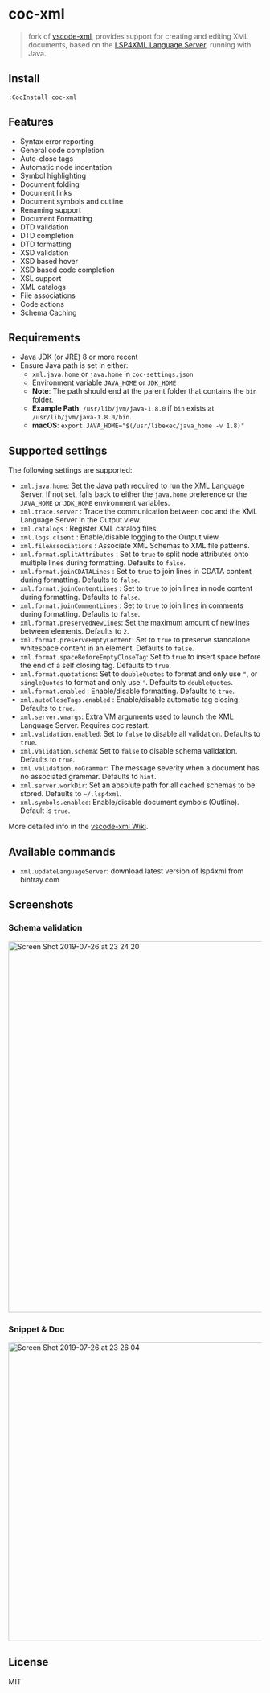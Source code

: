 # coc-xml

> fork of [vscode-xml](https://github.com/redhat-developer/vscode-xml), provides support for creating and editing XML documents, based on the [LSP4XML Language Server](https://github.com/angelozerr/lsp4xml), running with Java.

## Install

`:CocInstall coc-xml`

## Features

- Syntax error reporting
- General code completion
- Auto-close tags
- Automatic node indentation
- Symbol highlighting
- Document folding
- Document links
- Document symbols and outline
- Renaming support
- Document Formatting
- DTD validation
- DTD completion
- DTD formatting
- XSD validation
- XSD based hover
- XSD based code completion
- XSL support
- XML catalogs
- File associations
- Code actions
- Schema Caching

## Requirements

- Java JDK (or JRE) 8 or more recent
- Ensure Java path is set in either:
  - `xml.java.home` or `java.home` in `coc-settings.json`
  - Environment variable `JAVA_HOME` or `JDK_HOME`
  - **Note**: The path should end at the parent folder that contains the `bin` folder.
  - **Example Path**: `/usr/lib/jvm/java-1.8.0` if `bin` exists at `/usr/lib/jvm/java-1.8.0/bin`.
  - **macOS**: `export JAVA_HOME="$(/usr/libexec/java_home -v 1.8)"`

## Supported settings

The following settings are supported:

- `xml.java.home`: Set the Java path required to run the XML Language Server. If not set, falls back to either the `java.home` preference or the `JAVA_HOME` or `JDK_HOME` environment variables.
- `xml.trace.server` : Trace the communication between coc and the XML Language Server in the Output view.
- `xml.catalogs` : Register XML catalog files.
- `xml.logs.client` : Enable/disable logging to the Output view.
- `xml.fileAssociations` : Associate XML Schemas to XML file patterns.
- `xml.format.splitAttributes` : Set to `true` to split node attributes onto multiple lines during formatting. Defaults to `false`.
- `xml.format.joinCDATALines` : Set to `true` to join lines in CDATA content during formatting. Defaults to `false`.
- `xml.format.joinContentLines` : Set to `true` to join lines in node content during formatting. Defaults to `false`.
- `xml.format.joinCommentLines` : Set to `true` to join lines in comments during formatting. Defaults to `false`.
- `xml.format.preservedNewLines`: Set the maximum amount of newlines between elements. Defaults to `2`.
- `xml.format.preserveEmptyContent`: Set to `true` to preserve standalone whitespace content in an element. Defaults to `false`.
- `xml.format.spaceBeforeEmptyCloseTag`: Set to `true` to insert space before the end of a self closing tag. Defaults to `true`.
- `xml.format.quotations`: Set to `doubleQuotes` to format and only use `"`, or `singleQuotes` to format and only use `'`. Defaults to `doubleQuotes`.
- `xml.format.enabled` : Enable/disable formatting. Defaults to `true`.
- `xml.autoCloseTags.enabled` : Enable/disable automatic tag closing. Defaults to `true`.
- `xml.server.vmargs`: Extra VM arguments used to launch the XML Language Server. Requires coc restart.
- `xml.validation.enabled`: Set to `false` to disable all validation. Defaults to `true`.
- `xml.validation.schema`: Set to `false` to disable schema validation. Defaults to `true`.
- `xml.validation.noGrammar`: The message severity when a document has no associated grammar. Defaults to `hint`.
- `xml.server.workDir`: Set an absolute path for all cached schemas to be stored. Defaults to `~/.lsp4xml`.
- `xml.symbols.enabled`: Enable/disable document symbols (Outline). Default is `true`.

More detailed info in the [vscode-xml Wiki](https://github.com/redhat-developer/vscode-xml/wiki/Preferences).

## Available commands

- `xml.updateLanguageServer`: download latest version of lsp4xml from bintray.com

## Screenshots

### Schema validation

<img width="738" alt="Screen Shot 2019-07-26 at 23 24 20" src="https://user-images.githubusercontent.com/345274/61962923-3e667700-affd-11e9-8cdb-3103c39987e4.png">

### Snippet & Doc
<img width="594" alt="Screen Shot 2019-07-26 at 23 26 04" src="https://user-images.githubusercontent.com/345274/61962925-3e667700-affd-11e9-8831-ecf78ef2bfbf.png">

## License

MIT
